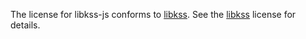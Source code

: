 The license for libkss-js conforms to [libkss]. See the [libkss] license for details.

[libkss]: https://github.com/digital-sound-antiques/libkss